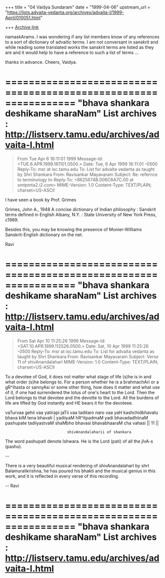 +++
title = "04 Vaidya Sundaram"
date = "1999-04-06"
upstream_url = "https://lists.advaita-vedanta.org/archives/advaita-l/1999-April/010051.html"

+++
[Archive link](https://lists.advaita-vedanta.org/archives/advaita-l/1999-April/010051.html)

namaskArams.
 I was wondering if any list members know of any references to a sort of
dictionary of advaitic terms. I am not conversant in sanskrit and while reading
some translated works the sanskrit terms are listed as they are and it would
help to have a reference to such a list of terms ...

thanks in advance.
Cheers,
Vaidya.

================================================================
"bhava shankara deshikame sharaNam"
List archives : http://listserv.tamu.edu/archives/advaita-l.html
================================================================

>From  Tue Apr  6 16:11:01 1999
Message-Id: <TUE.6.APR.1999.161101.0500.>
Date: Tue, 6 Apr 1999 16:11:01 -0500
Reply-To: msr at isc.tamu.edu
To: List for advaita vedanta as taught by Shri Shankara
        <ADVAITA-L at TAMU.EDU>
From: Ravisankar Mayavaram <msr at ISC.TAMU.EDU>
Subject: Re: refernce to terminology
In-Reply-To: <8625674B.006C6A7C.00 at smtpmta2.i2.com>
MIME-Version: 1.0
Content-Type: TEXT/PLAIN; charset=US-ASCII

I have seen a book by Prof. Grimes

Grimes, John A., 1948
A concise dictionary of Indian philosophy : Sanskrit terms
defined in English
Albany, N.Y. : State University of New York Press, c1989.


Besides this, you may be knowing the presence of Monier-Williams
Sanskrit-English dictionary on the net.

Ravi

================================================================
"bhava shankara deshikame sharaNam"
List archives : http://listserv.tamu.edu/archives/advaita-l.html
================================================================
>From  Sat Apr 10 11:25:26 1999
Message-Id: <SAT.10.APR.1999.112526.0500.>
Date: Sat, 10 Apr 1999 11:25:26 -0500
Reply-To: msr at isc.tamu.edu
To: List for advaita vedanta as taught by Shri Shankara
        <ADVAITA-L at TAMU.EDU>
From: Ravisankar Mayavaram <msr at ISC.TAMU.EDU>
Subject: Verse 11 of shivAnandalaharI
MIME-Version: 1.0
Content-Type: TEXT/PLAIN; charset=US-ASCII

To a devotee of God, it does not matter what stage of life (s)he
is in and what order (s)he belongs to. For a person whether he is
a brahmachAri or a gR^ihasta or sannyAsi or some other thing, how
does it matter and what use of it, if one had surrendered the
lotus of one's heart to the Lord. Then the Lord belongs to that
devotee and the devotte to the Lord. All the burdens of life are
lifted by God instantly and HE bears it for the devoteee.


vaTurvaa gehii vaa yatirapi jaTii vaa taditaro
naro vaa yaH kashchidbhavatu bhava kiM tena bhavati |
yadiiyaM hR^itpadmaM yadi bhavadadhiinaM pashupate
tadiiyastvaM shaMbho bhavasi bhavabhaaraM cha vahasi || 11 ||

                                shivAnandalaharii of shankara

The word pashupatI denote Ishwara. He is the Lord (pati) of all
the jIvA-s (pashu).


--

There is a very beautiful musical rendering of shivAnandalaharI
by shrI Balamuralikrishna, he has poured his bhakti and the
musical genius in this work, and it is reflected in every verse
of this recording.


--
Ravi

================================================================
"bhava shankara deshikame sharaNam"
List archives : http://listserv.tamu.edu/archives/advaita-l.html
================================================================

